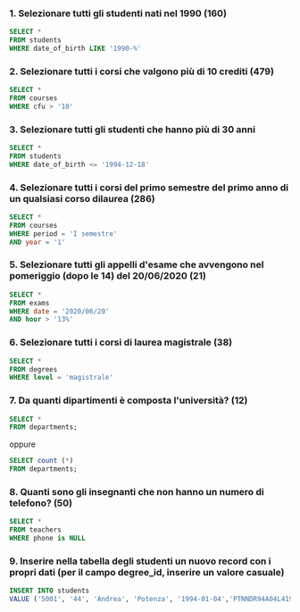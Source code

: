 ### 1. Selezionare tutti gli studenti nati nel 1990 (160)

```SQL
SELECT *
FROM students
WHERE date_of_birth LIKE '1990-%'
```

### 2. Selezionare tutti i corsi che valgono più di 10 crediti (479)

```SQL
SELECT * 
FROM courses
WHERE cfu > '10'
```

### 3. Selezionare tutti gli studenti che hanno più di 30 anni
```SQL
SELECT * 
FROM students
WHERE date_of_birth <= '1994-12-18'
```

### 4. Selezionare tutti i corsi del primo semestre del primo anno di un qualsiasi corso dilaurea (286)

```SQL
SELECT * 
FROM courses
WHERE period = 'I semestre' 
AND year = '1'
```

### 5. Selezionare tutti gli appelli d'esame che avvengono nel pomeriggio (dopo le 14) del 20/06/2020 (21)

```SQL
SELECT * 
FROM exams
WHERE date = '2020/06/20'
AND hour > '13%'
```

### 6. Selezionare tutti i corsi di laurea magistrale (38)

```SQL
SELECT * 
FROM degrees
WHERE level = 'magistrale'
```
### 7. Da quanti dipartimenti è composta l'università? (12)

```SQL
SELECT * 
FROM departments;
```
oppure

```SQL
SELECT count (*) 
FROM departments;
```


### 8. Quanti sono gli insegnanti che non hanno un numero di telefono? (50)

```SQL
SELECT * 
FROM teachers
WHERE phone is NULL
```

### 9. Inserire nella tabella degli studenti un nuovo record con i propri dati (per il campo degree_id, inserire un valore casuale)

```SQL
INSERT INTO students 
VALUE ('5001', '44', 'Andrea', 'Potenza', '1994-01-04','PTNNDR94A04L419A', '2019-09-12', '625033', 'andreapoten3@gmail.com')
```